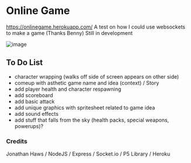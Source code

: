 
# Online Game
https://onlinegame.herokuapp.com/ A test on how I could use websockets to make a game (Thanks Benny) Still in development

![image](https://user-images.githubusercontent.com/108207472/222296922-c1b916c7-1714-4f85-84e7-1def33d649ee.png)

## To Do List
- character wrapping (walks off side of screen appears on other side)
- comeup with asthetic game name and idea (context) / Story
- add player health and character respawning
- add scoreboard 
- add basic attack
- add unique graphics with spritesheet related to game idea
- add sound effects
- add stuff that falls from the sky (health packs, special weapons, powerups)?

### Credits
Jonathan Haws / NodeJS / Express / Socket.io / P5 Library / Heroku

